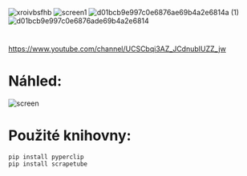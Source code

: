 ![xroivbsfhb](https://user-images.githubusercontent.com/82058894/167011029-39fe5fd3-9548-4015-a4ac-af8b4437fe1f.png)
![screen1](https://user-images.githubusercontent.com/82058894/169710746-7fa3545d-a136-4bc3-9f5b-9d5c48456a2c.png)
![d01bcb9e997c0e6876ae69b4a2e6814a (1)](https://user-images.githubusercontent.com/82058894/167687453-8381a78a-f9c8-4086-b077-2ce326075fd7.png)
![d01bcb9e997c0e6876ade69b4a2e6814](https://user-images.githubusercontent.com/82058894/167688184-be9bdfc0-6c62-4aa9-bb39-901c5c7db88f.png)
#
https://www.youtube.com/channel/UCSCbqi3AZ_JCdnubIUZZ_jw
#

# Náhled:
![screen](https://user-images.githubusercontent.com/82058894/168436714-7c40224c-9a1c-4482-94c0-52edcb7867ef.png)

# Použité knihovny:
```
pip install pyperclip
pip install scrapetube

```
